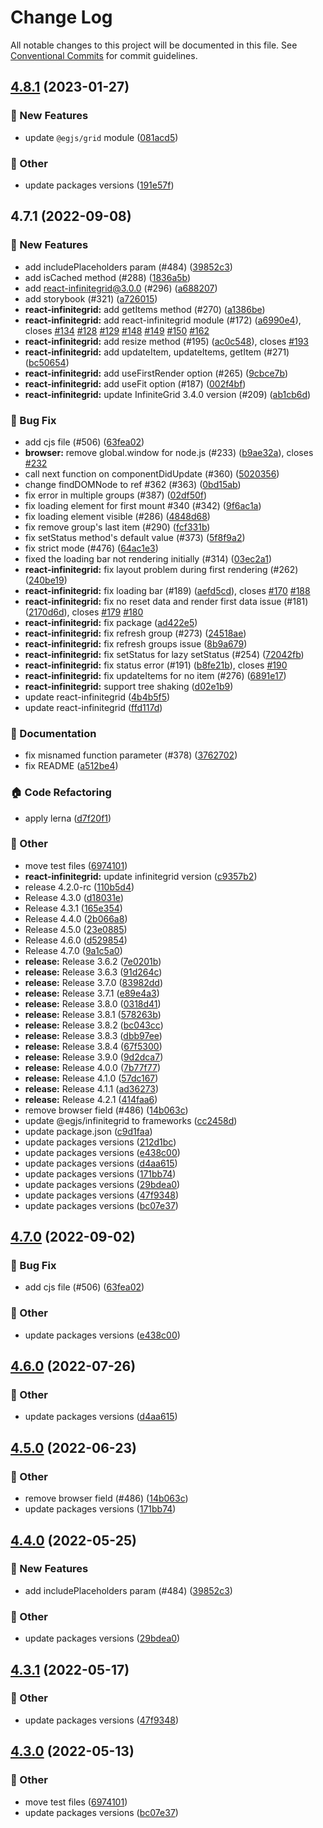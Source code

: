 # Change Log

All notable changes to this project will be documented in this file.
See [Conventional Commits](https://conventionalcommits.org) for commit guidelines.

## [4.8.1](https://github.com/naver/egjs-infinitegrid/compare/@egjs/react-infinitegrid@4.7.1...@egjs/react-infinitegrid@4.8.1) (2023-01-27)


### :rocket: New Features

* update `@egjs/grid` module ([081acd5](https://github.com/naver/egjs-infinitegrid/commit/081acd53fd4ccd00b16e70e8ef86f11a63bd764c))


### :mega: Other

* update packages versions ([191e57f](https://github.com/naver/egjs-infinitegrid/commit/191e57fbb4df5c2fc8f990fa44e2819bdadf5ee6))



## 4.7.1 (2022-09-08)


### :rocket: New Features

* add includePlaceholders param (#484) ([39852c3](https://github.com/naver/egjs-infinitegrid/commit/39852c38f643afe56a959831b73e78bf84b7c0a9))
* add isCached method (#288) ([1836a5b](https://github.com/naver/egjs-infinitegrid/commit/1836a5b9370d82f0f2714a571712727509445840))
* add react-infinitegrid@3.0.0 (#296) ([a688207](https://github.com/naver/egjs-infinitegrid/commit/a688207f9c9bf3fcdafa5c52db8478d704b86e8a))
* add storybook (#321) ([a726015](https://github.com/naver/egjs-infinitegrid/commit/a726015066824842ef2ba05cd53e1f7a3514d8ae))
* **react-infinitegrid:** add getItems method (#270) ([a1386be](https://github.com/naver/egjs-infinitegrid/commit/a1386bec61f79d70f2d469542e2a69b0f2e7c4eb))
* **react-infinitegrid:** add react-infinitegrid module (#172) ([a6990e4](https://github.com/naver/egjs-infinitegrid/commit/a6990e41c7bfca5bca4fa1853fe293670f581a0d)), closes [#134](https://github.com/naver/egjs-infinitegrid/issues/134) [#128](https://github.com/naver/egjs-infinitegrid/issues/128) [#129](https://github.com/naver/egjs-infinitegrid/issues/129) [#148](https://github.com/naver/egjs-infinitegrid/issues/148) [#149](https://github.com/naver/egjs-infinitegrid/issues/149) [#150](https://github.com/naver/egjs-infinitegrid/issues/150) [#162](https://github.com/naver/egjs-infinitegrid/issues/162)
* **react-infinitegrid:** add resize method (#195) ([ac0c548](https://github.com/naver/egjs-infinitegrid/commit/ac0c5487281a0490f13600e81c30d9b6d05e99d1)), closes [#193](https://github.com/naver/egjs-infinitegrid/issues/193)
* **react-infinitegrid:** add updateItem, updateItems, getItem (#271) ([bc50654](https://github.com/naver/egjs-infinitegrid/commit/bc506543fecc9b25ace8195364c4b682b37950d6))
* **react-infinitegrid:** add useFirstRender option (#265) ([9cbce7b](https://github.com/naver/egjs-infinitegrid/commit/9cbce7b320ca086247f0d38638e03fcde78c9d2b))
* **react-infinitegrid:** add useFit option (#187) ([002f4bf](https://github.com/naver/egjs-infinitegrid/commit/002f4bfe81ed390cb6314da4217dc7779fbf666a))
* **react-infinitegrid:** update InfiniteGrid 3.4.0 version (#209) ([ab1cb6d](https://github.com/naver/egjs-infinitegrid/commit/ab1cb6d86bff9b15a6f873c7b35352f14d620932))


### :bug: Bug Fix

* add cjs file (#506) ([63fea02](https://github.com/naver/egjs-infinitegrid/commit/63fea02a34ed2e4c7702929cdef87191ce2208dc))
* **browser:** remove global.window for node.js (#233) ([b9ae32a](https://github.com/naver/egjs-infinitegrid/commit/b9ae32a46e3f3acb8b512040956a79a80dff934d)), closes [#232](https://github.com/naver/egjs-infinitegrid/issues/232)
* call next function on componentDidUpdate (#360) ([5020356](https://github.com/naver/egjs-infinitegrid/commit/5020356ec59943dd647e815827afdb71992f6d7a))
* change findDOMNode to ref #362 (#363) ([0bd15ab](https://github.com/naver/egjs-infinitegrid/commit/0bd15abcc6deac2143320912b091791a182b758a))
* fix error in multiple groups (#387) ([02df50f](https://github.com/naver/egjs-infinitegrid/commit/02df50f52644c461e2397458bef428dcb868f02f))
* fix loading element for first mount #340 (#342) ([9f6ac1a](https://github.com/naver/egjs-infinitegrid/commit/9f6ac1af14e2a4a6029cd2cf8e1dabdde4cbdad0))
* fix loading element visible (#286) ([4848d68](https://github.com/naver/egjs-infinitegrid/commit/4848d682597374c908c6416aa40afd01692e226f))
* fix remove group's last item (#290) ([fcf331b](https://github.com/naver/egjs-infinitegrid/commit/fcf331bd148cae0881b11573138ce4044b9656d2))
* fix setStatus method's default value (#373) ([5f8f9a2](https://github.com/naver/egjs-infinitegrid/commit/5f8f9a27a6bc8e55e49247dd6455713b77efeaf1))
* fix strict mode (#476) ([64ac1e3](https://github.com/naver/egjs-infinitegrid/commit/64ac1e3e4792536409f3d9b4c31cd0a8be150bd1))
* fixed the loading bar not rendering initially (#314) ([03ec2a1](https://github.com/naver/egjs-infinitegrid/commit/03ec2a19cc63bad279167a2198f0423dd911fa36))
* **react-infinitegrid:** fix layout problem during first rendering (#262) ([240be19](https://github.com/naver/egjs-infinitegrid/commit/240be194bb67d338c003d5af4d27fdcd65be5c88))
* **react-infinitegrid:** fix loading bar (#189) ([aefd5cd](https://github.com/naver/egjs-infinitegrid/commit/aefd5cd973bfbccd2f75a0e59d7ff0718bd7134c)), closes [#170](https://github.com/naver/egjs-infinitegrid/issues/170) [#188](https://github.com/naver/egjs-infinitegrid/issues/188)
* **react-infinitegrid:** fix no reset data and render first data issue (#181) ([2170d6d](https://github.com/naver/egjs-infinitegrid/commit/2170d6d78f2f160d42c20a9bf9b6a377960807a0)), closes [#179](https://github.com/naver/egjs-infinitegrid/issues/179) [#180](https://github.com/naver/egjs-infinitegrid/issues/180)
* **react-infinitegrid:** fix package ([ad422e5](https://github.com/naver/egjs-infinitegrid/commit/ad422e579770fdc4404fcc3d26ea89716b3409d8))
* **react-infinitegrid:** fix refresh group (#273) ([24518ae](https://github.com/naver/egjs-infinitegrid/commit/24518aebab0515086f914ac9f833a1f716e17dee))
* **react-infinitegrid:** fix refresh groups issue ([8b9a679](https://github.com/naver/egjs-infinitegrid/commit/8b9a6799db7b8b86ecb299dfdf13c2de41308bc5))
* **react-infinitegrid:** fix setStatus for lazy setStatus (#254) ([72042fb](https://github.com/naver/egjs-infinitegrid/commit/72042fbc32c1881b0761aa53bc2fd63d45b2667e))
* **react-infinitegrid:** fix status error (#191) ([b8fe21b](https://github.com/naver/egjs-infinitegrid/commit/b8fe21bd445b5aa5e4bbfd18731f16dbb4b9a788)), closes [#190](https://github.com/naver/egjs-infinitegrid/issues/190)
* **react-infinitegrid:** fix updateItems for no item (#276) ([6891e17](https://github.com/naver/egjs-infinitegrid/commit/6891e17fd6a155627a0be2169d9b37779072f86f))
* **react-infinitegrid:** support tree shaking ([d02e1b9](https://github.com/naver/egjs-infinitegrid/commit/d02e1b95babbd158fb66de43d3ace302a16941d7))
* update react-infinitegrid ([4b4b5f5](https://github.com/naver/egjs-infinitegrid/commit/4b4b5f5dc4606a1123b6d89876e2d434ea9d9bb0))
* update react-infinitegrid ([ffd117d](https://github.com/naver/egjs-infinitegrid/commit/ffd117d82b43fb346e1df876cf6de2cc998e7a31))


### :memo: Documentation

* fix misnamed function parameter (#378) ([3762702](https://github.com/naver/egjs-infinitegrid/commit/37627027014bffadb3fdbb286c0bbd1e86834b9e))
* fix README ([a512be4](https://github.com/naver/egjs-infinitegrid/commit/a512be426af33ed949fa07c3e790a705f90ae655))


### :house: Code Refactoring

* apply lerna ([d7f20f1](https://github.com/naver/egjs-infinitegrid/commit/d7f20f19c83bc26309b27095351e17227d9abad6))


### :mega: Other

* move test files ([6974101](https://github.com/naver/egjs-infinitegrid/commit/69741011c0b9fcf11eb22ef574523468d3cbca3f))
* **react-infinitegrid:** update infinitegrid version ([c9357b2](https://github.com/naver/egjs-infinitegrid/commit/c9357b256fc9945846a163cac53bee3d447dc548))
* release 4.2.0-rc ([110b5d4](https://github.com/naver/egjs-infinitegrid/commit/110b5d4ae845d7812da1cf5727366c22840ed82a))
* Release 4.3.0 ([d18031e](https://github.com/naver/egjs-infinitegrid/commit/d18031ee3e9bf7f012e7bf1b0157572ba78f70b0))
* Release 4.3.1 ([165e354](https://github.com/naver/egjs-infinitegrid/commit/165e354bb6382cba61e0670ab16096193fdf2a2b))
* Release 4.4.0 ([2b066a8](https://github.com/naver/egjs-infinitegrid/commit/2b066a83470719fc78940317fe0ab44fa21fc378))
* Release 4.5.0 ([23e0885](https://github.com/naver/egjs-infinitegrid/commit/23e0885c2ae29130b34613227291ee6f0b102c75))
* Release 4.6.0 ([d529854](https://github.com/naver/egjs-infinitegrid/commit/d529854917ef31afbbb138dec8af98ef8c3c1d47))
* Release 4.7.0 ([9a1c5a0](https://github.com/naver/egjs-infinitegrid/commit/9a1c5a0985381a632c00cae94481cb1a50425aa0))
* **release:** Release 3.6.2 ([7e0201b](https://github.com/naver/egjs-infinitegrid/commit/7e0201ba39ec4989ca02b81d84594ae1967c5488))
* **release:** Release 3.6.3 ([91d264c](https://github.com/naver/egjs-infinitegrid/commit/91d264c22142828ea9c26d19cb747c42c65773d7))
* **release:** Release 3.7.0 ([83982dd](https://github.com/naver/egjs-infinitegrid/commit/83982dd04cf2a52c0d165925de0a3ec14d4acb0a))
* **release:** Release 3.7.1 ([e89e4a3](https://github.com/naver/egjs-infinitegrid/commit/e89e4a386a577dc2deffb822a56b6fdfb9808525))
* **release:** Release 3.8.0 ([0318d41](https://github.com/naver/egjs-infinitegrid/commit/0318d416acb63611890dc752815386af7497ca19))
* **release:** Release 3.8.1 ([578263b](https://github.com/naver/egjs-infinitegrid/commit/578263bd36356f1e976dbf78d8eab423cf84a4ef))
* **release:** Release 3.8.2 ([bc043cc](https://github.com/naver/egjs-infinitegrid/commit/bc043ccd840bdbd28907d6c5592bc86cf3722c95))
* **release:** Release 3.8.3 ([dbb97ee](https://github.com/naver/egjs-infinitegrid/commit/dbb97ee7e368ee0a3bf512e20c3cd7f2c33b2e7a))
* **release:** Release 3.8.4 ([67f5300](https://github.com/naver/egjs-infinitegrid/commit/67f53003f0faa58039fd560682097f6ecf4534c1))
* **release:** Release 3.9.0 ([9d2dca7](https://github.com/naver/egjs-infinitegrid/commit/9d2dca76591a7b033108641783418e2dc183edf3))
* **release:** Release 4.0.0 ([7b77f77](https://github.com/naver/egjs-infinitegrid/commit/7b77f77e3e0444fc1162458133db1303c6531903))
* **release:** Release 4.1.0 ([57dc167](https://github.com/naver/egjs-infinitegrid/commit/57dc167b7a1e6fc60a39d8fa990c28294ef4722b))
* **release:** Release 4.1.1 ([ad36273](https://github.com/naver/egjs-infinitegrid/commit/ad3627396d64c421100d9623c3bfaf6a3c1bc40d))
* **release:** Release 4.2.1 ([414faa6](https://github.com/naver/egjs-infinitegrid/commit/414faa683fe5e60d746d99ba1944b086ff4b23e4))
* remove browser field (#486) ([14b063c](https://github.com/naver/egjs-infinitegrid/commit/14b063cc220eb71fb946614f2c82207d19a682ab))
* update @egjs/infinitegrid to frameworks ([cc2458d](https://github.com/naver/egjs-infinitegrid/commit/cc2458dc59229865041c22d0c40068813779d132))
* update package.json ([c9d1faa](https://github.com/naver/egjs-infinitegrid/commit/c9d1faa896d84672771caccb086f0002bd282370))
* update packages versions ([212d1bc](https://github.com/naver/egjs-infinitegrid/commit/212d1bcf22c60fde09989f373d61738a195d9902))
* update packages versions ([e438c00](https://github.com/naver/egjs-infinitegrid/commit/e438c00929ba28bd001d6174bd57efd918144686))
* update packages versions ([d4aa615](https://github.com/naver/egjs-infinitegrid/commit/d4aa615a8cd3e25b621500e2a7b243dcc9696eef))
* update packages versions ([171bb74](https://github.com/naver/egjs-infinitegrid/commit/171bb74f708110a2fd986276c9b8d65472fa64ab))
* update packages versions ([29bdea0](https://github.com/naver/egjs-infinitegrid/commit/29bdea08f334113e4a73180dd5f9e803c4befc99))
* update packages versions ([47f9348](https://github.com/naver/egjs-infinitegrid/commit/47f9348042e19c789b986ec936ed042a3838afc8))
* update packages versions ([bc07e37](https://github.com/naver/egjs-infinitegrid/commit/bc07e37a5fb40e94f87cd1b07f1f7a843ddbe7e8))



## [4.7.0](https://github.com/naver/egjs-infinitegrid/compare/@egjs/react-infinitegrid@4.6.0...@egjs/react-infinitegrid@4.7.0) (2022-09-02)


### :bug: Bug Fix

* add cjs file (#506) ([63fea02](https://github.com/naver/egjs-infinitegrid/commit/63fea02a34ed2e4c7702929cdef87191ce2208dc))


### :mega: Other

* update packages versions ([e438c00](https://github.com/naver/egjs-infinitegrid/commit/e438c00929ba28bd001d6174bd57efd918144686))



## [4.6.0](https://github.com/naver/egjs-infinitegrid/compare/@egjs/react-infinitegrid@4.5.0...@egjs/react-infinitegrid@4.6.0) (2022-07-26)


### :mega: Other

* update packages versions ([d4aa615](https://github.com/naver/egjs-infinitegrid/commit/d4aa615a8cd3e25b621500e2a7b243dcc9696eef))



## [4.5.0](https://github.com/naver/egjs-infinitegrid/compare/@egjs/react-infinitegrid@4.4.0...@egjs/react-infinitegrid@4.5.0) (2022-06-23)


### :mega: Other

* remove browser field (#486) ([14b063c](https://github.com/naver/egjs-infinitegrid/commit/14b063cc220eb71fb946614f2c82207d19a682ab))
* update packages versions ([171bb74](https://github.com/naver/egjs-infinitegrid/commit/171bb74f708110a2fd986276c9b8d65472fa64ab))



## [4.4.0](https://github.com/naver/egjs-infinitegrid/compare/@egjs/react-infinitegrid@4.3.1...@egjs/react-infinitegrid@4.4.0) (2022-05-25)


### :rocket: New Features

* add includePlaceholders param (#484) ([39852c3](https://github.com/naver/egjs-infinitegrid/commit/39852c38f643afe56a959831b73e78bf84b7c0a9))


### :mega: Other

* update packages versions ([29bdea0](https://github.com/naver/egjs-infinitegrid/commit/29bdea08f334113e4a73180dd5f9e803c4befc99))



## [4.3.1](https://github.com/naver/egjs-infinitegrid/compare/@egjs/react-infinitegrid@4.3.0...@egjs/react-infinitegrid@4.3.1) (2022-05-17)


### :mega: Other

* update packages versions ([47f9348](https://github.com/naver/egjs-infinitegrid/commit/47f9348042e19c789b986ec936ed042a3838afc8))



## [4.3.0](https://github.com/naver/egjs-infinitegrid/compare/@egjs/react-infinitegrid@4.2.1...@egjs/react-infinitegrid@4.3.0) (2022-05-13)


### :mega: Other

* move test files ([6974101](https://github.com/naver/egjs-infinitegrid/commit/69741011c0b9fcf11eb22ef574523468d3cbca3f))
* update packages versions ([bc07e37](https://github.com/naver/egjs-infinitegrid/commit/bc07e37a5fb40e94f87cd1b07f1f7a843ddbe7e8))

